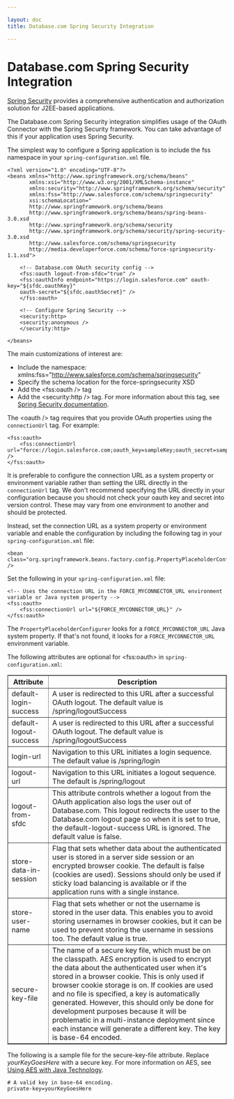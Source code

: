```yaml
---

layout: doc
title: Database.com Spring Security Integration

---
```

# Database.com Spring Security Integration

[Spring Security][ss] provides a comprehensive authentication and authorization solution for J2EE-based applications.

The Database.com Spring Security integration simplifies usage of the OAuth Connector with the Spring Security framework. You can take advantage of this if your application uses Spring Security.

The simplest way to configure a Spring application is to include the fss namespace in your `spring-configuration.xml` file.

	<?xml version="1.0" encoding="UTF-8"?>
	<beans xmlns="http://www.springframework.org/schema/beans"
	       xmlns:xsi="http://www.w3.org/2001/XMLSchema-instance"
	       xmlns:security="http://www.springframework.org/schema/security"
	       xmlns:fss="http://www.salesforce.com/schema/springsecurity"
	       xsi:schemaLocation="
		   http://www.springframework.org/schema/beans
		   http://www.springframework.org/schema/beans/spring-beans-3.0.xsd
		   http://www.springframework.org/schema/security
		   http://www.springframework.org/schema/security/spring-security-3.0.xsd
		   http://www.salesforce.com/schema/springsecurity
		   http://media.developerforce.com/schema/force-springsecurity-1.1.xsd">

	    <!-- Database.com OAuth security config -->
	    <fss:oauth logout-from-sfdc="true" />
		<fss:oauthInfo endpoint="https://login.salesforce.com" oauth-key="${sfdc.oauthKey}"
		oauth-secret="${sfdc.oauthSecret}" />
	    </fss:oauth>

	    <!-- Configure Spring Security -->
	    <security:http>
		<security:anonymous />
	    </security:http>
	   
	</beans>

The main customizations of interest are:

- Include the namespace: xmlns:fss="http://www.salesforce.com/schema/springsecurity"
- Specify the schema location for the force-springsecurity XSD
- Add the \<fss:oauth /> tag
- Add the \<security:http /> tag. For more information about this tag, see [Spring Security documentation][ss].

The \<oauth /> tag requires that you provide OAuth properties using the `connectionUrl` tag. For example:

	<fss:oauth>
        <fss:connectionUrl url="force://login.salesforce.com;oauth_key=sampleKey;oauth_secret=sampleSecret" />
    </fss:oauth>

It is preferable to configure the connection URL as a system property or environment variable rather than setting the URL directly in the `connectionUrl` tag. 
We don't recommend specifying the URL directly in your configuration because you should not check your oauth key and secret into version control. These may vary from one environment to another and should be protected.

Instead, set the connection URL as a system property or environment variable and enable the configuration by including the following tag in your `spring-configuration.xml` file:

    <bean class="org.springframework.beans.factory.config.PropertyPlaceholderConfigurer" />

Set the following in your `spring-configuration.xml` file:

    <!-- Uses the connection URL in the FORCE_MYCONNECTOR_URL environment variable or Java system property -->
    <fss:oauth>
        <fss:connectionUrl url="${FORCE_MYCONNECTOR_URL}" />
    </fss:oauth>

The `PropertyPlaceholderConfigurer` looks for a `FORCE_MYCONNECTOR_URL` Java system property. If that's not found, it looks for a `FORCE_MYCONNECTOR_URL` environment variable.

The following attributes are optional for &lt;fss:oauth> in `spring-configuration.xml`:

<table border="1">
<tr>
    <th>Attribute</th>
    <th>Description</th>
</tr>
<tr>
    <td>default-login-success</td>
    <td>A user is redirected to this URL after a successful OAuth logout. The default value is <codeph>/spring/logoutSuccess</codeph></td>
</tr>    
<tr>
    <td>default-logout-success</td>
    <td>A user is redirected to this URL after a successful OAuth logout. The default value is <codeph>/spring/logoutSuccess</codeph></td>
</tr>    
<tr>
    <td>login-url</td>
    <td>Navigation to this URL initiates a login sequence. The default value is <codeph>/spring/login</codeph></td>
</tr>    
<tr>
    <td>logout-url</td>
    <td>Navigation to this URL initiates a logout sequence. The default is <codeph>/spring/logout</codeph></td>
</tr>    
<tr>
    <td>logout-from-sfdc</td>
    <td>This attribute controls whether a logout from the OAuth application also logs the user out of Database.com. This logout redirects the user to the Database.com logout page so when it is set to <codeph>true</codeph>, the <codeph>default-logout-success</codeph> URL is ignored. The default value is <codeph>false</codeph>.</td>
</tr>    
<tr>
    <td>store-data-in-session</td>
    <td>Flag that sets whether data about the authenticated user is stored in a server side session or an encrypted browser cookie. The default is <codeph>false</codeph> (cookies are used). Sessions should only be used if sticky load balancing is available or if the application runs with a single instance.</td>
</tr>    
<tr>
    <td>store-user-name</td>
    <td>Flag that sets whether or not the username is stored in the user data. This enables you to avoid storing usernames in browser cookies, but it can be used to prevent storing the username in sessions too. The default value is <codeph>true</codeph>.</td>
</tr>    
<tr>
    <td>secure-key-file</td>
    <td>The name of a secure key file, which must be on the classpath. AES encryption is used to encrypt the data about the authenticated user when it's stored in a browser cookie. This is only used if browser cookie storage is on. If cookies are used and no file is specified, a key is automatically generated. However, this should only be done for development purposes because it will be problematic in a multi-instance deployment since each instance will generate a different key. The key is base-64 encoded.</td>
</tr>    
</table>

The following is a sample file for the secure-key-file attribute. Replace *yourKeyGoesHere* with a secure key. For more information on AES, see [Using AES with Java Technology](http://java.sun.com/developer/technicalArticles/Security/AES/AES_v1.html).

    # A valid key in base-64 encoding.
    private-key=yourKeyGoesHere


[ss]: http://static.springsource.org/spring-security/site/docs/3.0.x/reference/springsecurity.html
